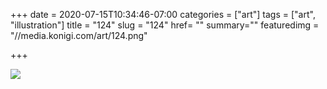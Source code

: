 +++
date = 2020-07-15T10:34:46-07:00
categories = ["art"]
tags = ["art", "illustration"]
title = "124"
slug = "124"
href= ""
summary=""
featuredimg = "//media.konigi.com/art/124.png"

+++

<img src="//media.konigi.com/art/124.png" />
